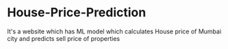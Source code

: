 # House-Price-Prediction
It's a website which has ML model which calculates House price of Mumbai city and predicts sell price of properties 

